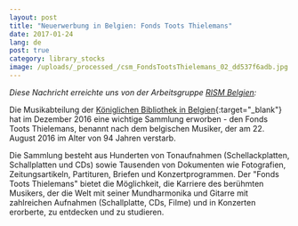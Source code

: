 ```yaml
---
layout: post
title: "Neuerwerbung in Belgien: Fonds Toots Thielemans"
date: 2017-01-24
lang: de
post: true
category: library_stocks
image: /uploads/_processed_/csm_FondsTootsThielemans_02_dd537f6adb.jpg
---
```



_Diese Nachricht erreichte uns von der Arbeitsgruppe [RISM Belgien](/de/workgroups/belgium-rism-belgium/home.html):_

Die Musikabteilung der [Königlichen Bibliothek in Belgien](http://www.kbr.be/language_selection){:target="_blank"} hat im Dezember 2016 eine wichtige Sammlung erworben - den Fonds Toots Thielemans, benannt nach dem belgischen Musiker, der am 22. August 2016 im Alter von 94 Jahren verstarb.

Die Sammlung besteht aus Hunderten von Tonaufnahmen (Schellackplatten, Schallplatten und CDs) sowie Tausenden von Dokumenten wie Fotografien, Zeitungsartikeln, Partituren, Briefen und Konzertprogrammen. Der "Fonds Toots Thielemans" bietet die Möglichkeit, die Karriere des berühmten Musikers, der die Welt mit seiner Mundharmonika und Gitarre mit zahlreichen Aufnahmen (Schallplatte, CDs, Filme) und in Konzerten erorberte, zu entdecken und zu studieren.





<script type="text/javascript">var switchTo5x=true;</script><script type="text/javascript" src="http://w.sharethis.com/button/buttons.js"></script><script type="text/javascript">stLight.options({publisher: "9b601438-1ce1-49d8-bfd7-9cff5df54c17", doNotHash: false, doNotCopy: false, hashAddressBar: false});</script>